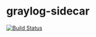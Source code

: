 # graylog-sidecar

[![Build Status](https://cloud.drone.io/api/badges/rolehippie/graylog-sidecar/status.svg)](https://cloud.drone.io/rolehippie/graylog-sidecar)

